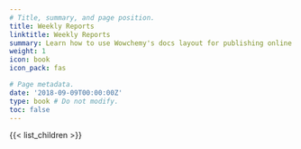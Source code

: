 ```yaml
---
# Title, summary, and page position.
title: Weekly Reports
linktitle: Weekly Reports
summary: Learn how to use Wowchemy's docs layout for publishing online courses, software documentation, and tutorials.
weight: 1
icon: book
icon_pack: fas

# Page metadata.
date: '2018-09-09T00:00:00Z'
type: book # Do not modify.
toc: false
---
```


{{< list_children >}}
